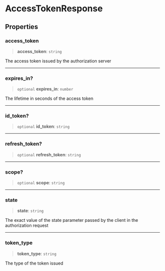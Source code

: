 # AccessTokenResponse

## Properties

### access\_token

> **access\_token**: `string`

The access token issued by the authorization server

***

### expires\_in?

> `optional` **expires\_in**: `number`

The lifetime in seconds of the access token

***

### id\_token?

> `optional` **id\_token**: `string`

***

### refresh\_token?

> `optional` **refresh\_token**: `string`

***

### scope?

> `optional` **scope**: `string`

***

### state

> **state**: `string`

The exact value of the state parameter passed by the client in the authorization request

***

### token\_type

> **token\_type**: `string`

The type of the token issued
